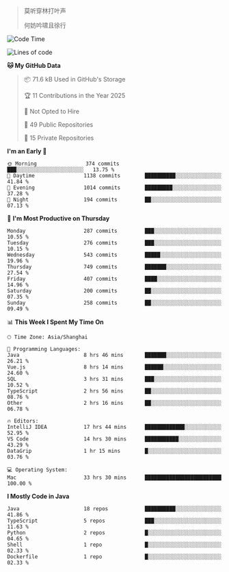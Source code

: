 > 莫听穿林打叶声
> 
> 何妨吟啸且徐行

<!-- ![Github Stats](https://github-readme-stats.vercel.app/api?username=catch6&count_private=true&show_icons=true&theme=gruvbox) -->

<!-- ![Top Langs](https://github-readme-stats.vercel.app/api/top-langs/?username=catch6&layout=compact) -->

<!--START_SECTION:waka-->
![Code Time](http://img.shields.io/badge/Code%20Time-2%2C004%20hrs%2036%20mins-blue)

![Lines of code](https://img.shields.io/badge/From%20Hello%20World%20I%27ve%20Written-9.4%20million%20lines%20of%20code-blue)

**🐱 My GitHub Data** 

> 📦 71.6 kB Used in GitHub's Storage 
 > 
> 🏆 11 Contributions in the Year 2025
 > 
> 🚫 Not Opted to Hire
 > 
> 📜 49 Public Repositories 
 > 
> 🔑 15 Private Repositories 
 > 
**I'm an Early 🐤** 

```text
🌞 Morning                374 commits         ███░░░░░░░░░░░░░░░░░░░░░░   13.75 % 
🌆 Daytime                1138 commits        ██████████░░░░░░░░░░░░░░░   41.84 % 
🌃 Evening                1014 commits        █████████░░░░░░░░░░░░░░░░   37.28 % 
🌙 Night                  194 commits         ██░░░░░░░░░░░░░░░░░░░░░░░   07.13 % 
```
📅 **I'm Most Productive on Thursday** 

```text
Monday                   287 commits         ███░░░░░░░░░░░░░░░░░░░░░░   10.55 % 
Tuesday                  276 commits         ███░░░░░░░░░░░░░░░░░░░░░░   10.15 % 
Wednesday                543 commits         █████░░░░░░░░░░░░░░░░░░░░   19.96 % 
Thursday                 749 commits         ███████░░░░░░░░░░░░░░░░░░   27.54 % 
Friday                   407 commits         ████░░░░░░░░░░░░░░░░░░░░░   14.96 % 
Saturday                 200 commits         ██░░░░░░░░░░░░░░░░░░░░░░░   07.35 % 
Sunday                   258 commits         ██░░░░░░░░░░░░░░░░░░░░░░░   09.49 % 
```


📊 **This Week I Spent My Time On** 

```text
🕑︎ Time Zone: Asia/Shanghai

💬 Programming Languages: 
Java                     8 hrs 46 mins       ███████░░░░░░░░░░░░░░░░░░   26.21 % 
Vue.js                   8 hrs 14 mins       ██████░░░░░░░░░░░░░░░░░░░   24.60 % 
SQL                      3 hrs 31 mins       ███░░░░░░░░░░░░░░░░░░░░░░   10.52 % 
TypeScript               2 hrs 56 mins       ██░░░░░░░░░░░░░░░░░░░░░░░   08.76 % 
Other                    2 hrs 16 mins       ██░░░░░░░░░░░░░░░░░░░░░░░   06.78 % 

🔥 Editors: 
IntelliJ IDEA            17 hrs 44 mins      █████████████░░░░░░░░░░░░   52.95 % 
VS Code                  14 hrs 30 mins      ███████████░░░░░░░░░░░░░░   43.29 % 
DataGrip                 1 hr 15 mins        █░░░░░░░░░░░░░░░░░░░░░░░░   03.76 % 

💻 Operating System: 
Mac                      33 hrs 30 mins      █████████████████████████   100.00 % 
```

**I Mostly Code in Java** 

```text
Java                     18 repos            ██████████░░░░░░░░░░░░░░░   41.86 % 
TypeScript               5 repos             ███░░░░░░░░░░░░░░░░░░░░░░   11.63 % 
Python                   2 repos             █░░░░░░░░░░░░░░░░░░░░░░░░   04.65 % 
Shell                    1 repo              █░░░░░░░░░░░░░░░░░░░░░░░░   02.33 % 
Dockerfile               1 repo              █░░░░░░░░░░░░░░░░░░░░░░░░   02.33 % 
```




<!--END_SECTION:waka-->
